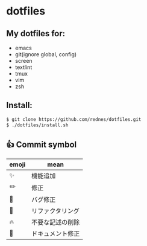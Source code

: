 # dotfiles

## My dotfiles for:

* emacs
* git(ignore global, config)
* screen
* textlint
* tmux
* vim
* zsh

## Install:

```sh
$ git clone https://github.com/rednes/dotfiles.git
$ ./dotfiles/install.sh
```


## :+1: Commit symbol

|emoji              | mean            |
|-------------------|-----------------|
|:sparkles:         |機能追加         |
|:pencil2:          |修正             |
|:bug:              |バグ修正         |
|:hammer:           |リファクタリング |
|:fire:             |不要な記述の削除 |
|:memo:             |ドキュメント修正 |

